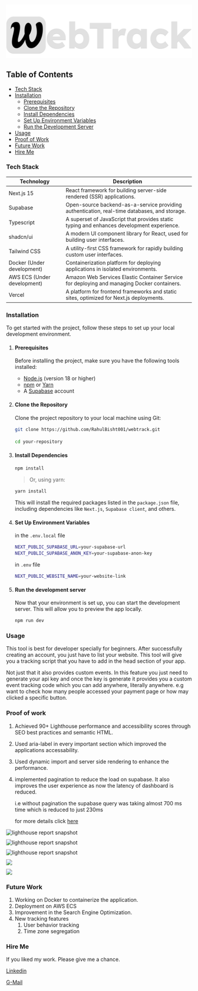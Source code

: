 <img src="./public/images/logo.svg" alt="WebTrack logo"/>

## Table of Contents
- [Tech Stack](#tech-stack)
- [Installation](#installation)
  - [Prerequisites](#prerequisites)
  - [Clone the Repository](#clone-the-repository)
  - [Install Dependencies](#install-dependencies)
  - [Set Up Environment Variables](#set-up-environment-variables)
  - [Run the Development Server](#run-the-development-server)
- [Usage](#usage)
- [Proof of Work](#proof-of-work)
- [Future Work](#future-work)
- [Hire Me](#hire-me)



### Tech Stack


| Technology      | Description                               |
|-----------------|-------------------------------------------|
| Next.js 15      | React framework for building server-side rendered (SSR) applications. |
| Supabase        | Open-source backend-as-a-service providing authentication, real-time databases, and storage. |
| Typescript      | A superset of JavaScript that provides static typing and enhances development experience. |
| shadcn/ui       | A modern UI component library for React, used for building user interfaces. |
| Tailwind CSS    | A utility-first CSS framework for rapidly building custom user interfaces. |
| Docker (Under development) | Containerization platform for deploying applications in isolated environments. |
| AWS ECS (Under development)  | Amazon Web Services Elastic Container Service for deploying and managing Docker containers. |
| Vercel          | A platform for frontend frameworks and static sites, optimized for Next.js deployments. |


### Installation

To get started with the project, follow these steps to set up your local development environment.

1. #### Prerequisites

    Before installing the project, make sure you have the following tools installed:

    - [Node.js](https://nodejs.org/) (version 18 or higher)
    - [npm](https://www.npmjs.com/) or [Yarn](https://yarnpkg.com/)
    - A [Supabase](https://supabase.com/) account

2. #### Clone the Repository

    Clone the project repository to your local machine using Git:

    ```bash
    git clone https://github.com/RahulBisht001/webtrack.git

    cd your-repository
    ```

3. #### Install Dependencies

    ```bash
    npm install
    ```
    >Or, using yarn:

    ```bash
    yarn install
    ```

    This will install the required packages listed in the `package.json` file, including dependencies like `Next.js`, `Supabase client`, and others.

4. #### Set Up Environment Variables

    in the `.env.local` file
    ```bash
    NEXT_PUBLIC_SUPABASE_URL=your-supabase-url
    NEXT_PUBLIC_SUPABASE_ANON_KEY=your-supabase-anon-key
    ```
    in `.env` file
    ```bash
    NEXT_PUBLIC_WEBSITE_NAME=your-website-link
    ```

5. #### Run the development server
    Now that your environment is set up, you can start the development server. This will allow you to preview the app locally.

    ```bash
    npm run dev
    ```

### Usage

This tool is best for developer specially for beginners.
After successfully creating an account, you just have to list your website. This tool will give you a tracking script that you have to add in the head section of your app.

Not just that it also provides custom events. In this feature you just need to generate your api key and once the key is generate it provides you a custom event tracking code which you can add anywhere, literally anywhere.
e.g want to check how many people accessed your payment page or how may clicked a specific button.




### Proof of work

1. Achieved 90+ Lighthouse performance and accessibility scores through SEO best practices and semantic HTML.
2. Used aria-label in every important section which improved the applications accessability.
3. Used dynamic import and server side rendering to enhance the performance.
4. implemented pagination to reduce the load on supabase. It also improves the user experience as now the latency of dashboard is reduced.

    i.e  without pagination the supabase query was taking almost 700 ms time which is reduced to just 230ms

    for more details click [here](https://drive.google.com/drive/folders/16gHiPA2kLpuCs46fihFu8fc6mvKnxQH5?usp=drive_link)


<div style="display: grid; grid-template-columns: repeat(auto-fill, minmax(250px, 1fr)); gap: 10px;">
    <img src="https://res.cloudinary.com/dthrirmoj/image/upload/v1732523817/WebTrack%20Assets/lighthouse/Home/Desktop_wrahc1.png" alt="lighthouse report snapshot" style="width: 100%; height: auto;" />
    <img src="https://res.cloudinary.com/dthrirmoj/image/upload/v1732523817/WebTrack%20Assets/lighthouse/Dashboard/Desktop_i2aqxh.png" alt="lighthouse report snapshot" style="width: 100%; height: auto;" />
    <img src="https://res.cloudinary.com/dthrirmoj/image/upload/v1732523816/WebTrack%20Assets/lighthouse/Auth/Desktop_y4quja.png" alt="lighthouse report snapshot" style="width: 100%; height: auto;" />
    <img src="https://res.cloudinary.com/dthrirmoj/image/upload/v1732523818/WebTrack%20Assets/lighthouse/Settings/Desktop_g4afhj.png" />
    <img src="https://res.cloudinary.com/dthrirmoj/image/upload/v1732523817/WebTrack%20Assets/lighthouse/Website%20Dashboard/Desktop_cyuy3q.png" />
    
</div>


### Future Work

1. Working on Docker to containerize the application.
2. Deployment on AWS ECS
3. Improvement in the Search Engine Optimization.
4. New tracking features 
    1. User behavior tracking
    2. Time zone segregation


### Hire Me

If you liked my work. Please give me a chance.

[Linkedin](https://linkedin.com/in/RahulB001) 

[G-Mail](rahulbisht1012@gmail.com)